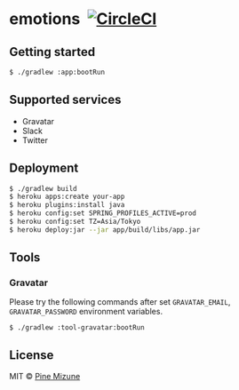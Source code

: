 # emotions &nbsp;[![CircleCI](https://circleci.com/gh/pine/emotions/tree/master.svg?style=shield&circle-token=9aff416dfaefc86bc002a0b7630386b32079fd88)](https://circleci.com/gh/pine/emotions/tree/master)

## Getting started

```sh
$ ./gradlew :app:bootRun
```

## Supported services

- Gravatar
- Slack
- Twitter

## Deployment

```sh
$ ./gradlew build
$ heroku apps:create your-app
$ heroku plugins:install java
$ heroku config:set SPRING_PROFILES_ACTIVE=prod
$ heroku config:set TZ=Asia/Tokyo
$ heroku deploy:jar --jar app/build/libs/app.jar
```

## Tools
### Gravatar
Please try the following commands after set `GRAVATAR_EMAIL`, `GRAVATAR_PASSWORD` environment variables.

```
$ ./gradlew :tool-gravatar:bootRun
```

## License
MIT &copy; [Pine Mizune](https://profile.pine.moe/)
